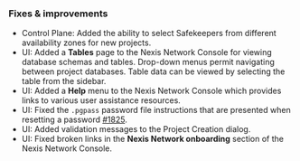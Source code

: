 ### Fixes & improvements

- Control Plane: Added the ability to select Safekeepers from different availability zones for new projects.
- UI: Added a **Tables** page to the Nexis Network Console for viewing database schemas and tables. Drop-down menus permit navigating between project databases. Table data can be viewed by selecting the table from the sidebar.
- UI: Added a **Help** menu to the Nexis Network Console which provides links to various user assistance resources.
- UI: Fixed the `.pgpass` password file instructions that are presented when resetting a password [#1825](https://github.com/neondatabase/neon/issues/1825).
- UI: Added validation messages to the Project Creation dialog.
- UI: Fixed broken links in the **Nexis Network onboarding** section of the Nexis Network Console.
